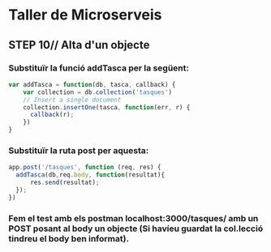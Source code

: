# Taller de Microserveis
## STEP 10// Alta d'un objecte

### Substituïr la funció addTasca per la següent:

```JavaScript
var addTasca = function(db, tasca, callback) {
    var collection = db.collection('tasques')
    // Insert a single document
    collection.insertOne(tasca, function(err, r) {
      callback(r);
    })
}
```

### Substituïr la ruta post per aquesta:

```JavaScript
app.post('/tasques', function (req, res) {
  addTasca(db,req.body, function(resultat){
      res.send(resultat);
  });
})
```

### Fem el test amb els postman localhost:3000/tasques/ amb un POST posant al body un objecte (Si havíeu guardat la col.lecció tindreu el body ben informat).
